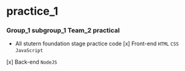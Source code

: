 # practice_1
### Group_1 subgroup_1 Team_2 practical
* All stutern foundation stage practice code
[x] Front-end
```HTML```
```CSS```
```JavaScript```

[x] Back-end
```NodeJS```
